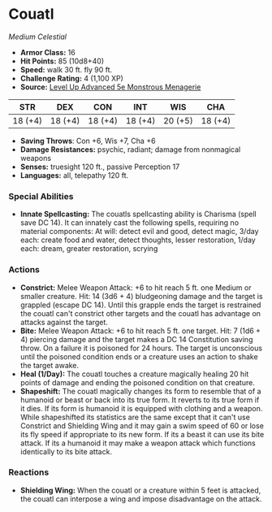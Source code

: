 # Couatl

*Medium* *Celestial*

- **Armor Class:** 16
- **Hit Points:** 85 (10d8+40)
- **Speed:** walk 30 ft. fly 90 ft.
- **Challenge Rating:** 4 (1,100 XP)
- **Source:** [Level Up Advanced 5e Monstrous Menagerie](https://www.levelup5e.com)

| STR | DEX | CON | INT | WIS | CHA |
| --- | --- | --- | --- | --- | --- |
| 18 (+4) | 18 (+4) | 18 (+4) | 18 (+4) | 20 (+5) | 18 (+4) |

- **Saving Throws**: Con +6, Wis +7, Cha +6
- **Damage Resistances:** psychic, radiant; damage from nonmagical weapons
- **Senses:** truesight 120 ft., passive Perception 17
- **Languages:** all, telepathy 120 ft.
### Special Abilities
- **Innate Spellcasting:** The couatls spellcasting ability is Charisma (spell save DC 14). It can innately cast the following spells, requiring no material components: At will: detect evil and good, detect magic, 3/day each: create food and water, detect thoughts, lesser restoration, 1/day each: dream, greater restoration, scrying
### Actions
- **Constrict:** Melee Weapon Attack: +6 to hit  reach 5 ft.  one Medium or smaller creature. Hit: 14 (3d6 + 4) bludgeoning damage  and the target is grappled (escape DC 14). Until this grapple ends  the target is restrained  the couatl can't constrict other targets  and the couatl has advantage on attacks against the target.
- **Bite:** Melee Weapon Attack: +6 to hit  reach 5 ft.  one target. Hit: 7 (1d6 + 4) piercing damage  and the target makes a DC 14 Constitution saving throw. On a failure  it is poisoned for 24 hours. The target is unconscious until the poisoned condition ends or a creature uses an action to shake the target awake.
- **Heal (1/Day):** The couatl touches a creature  magically healing 20 hit points of damage and ending the poisoned condition on that creature.
- **Shapeshift:** The couatl magically changes its form to resemble that of a humanoid or beast  or back into its true form. It reverts to its true form if it dies. If its form is humanoid  it is equipped with clothing and a weapon. While shapeshifted  its statistics are the same except that it can't use Constrict and Shielding Wing and it may gain a swim speed of 60 or lose its fly speed if appropriate to its new form. If its a beast  it can use its bite attack. If its a humanoid  it may make a weapon attack  which functions identically to its bite attack.
### Reactions
- **Shielding Wing:** When the couatl or a creature within 5 feet is attacked, the couatl can interpose a wing and impose disadvantage on the attack.
